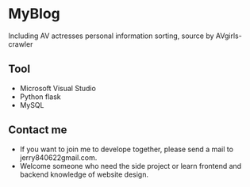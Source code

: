 # MyBlog
Including AV actresses personal information sorting, source by AVgirls-crawler

## Tool
- Microsoft Visual Studio
- Python flask
- MySQL

## Contact me
- If you want to join me to develope together, please send a mail to jerry840622gmail.com.
- Welcome someone who need the side project or learn frontend and backend knowledge of website design.
